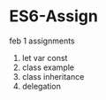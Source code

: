 # ES6-Assign

feb 1 assignments 
1. let var const
2. class example
3. class inheritance 
4. delegation


